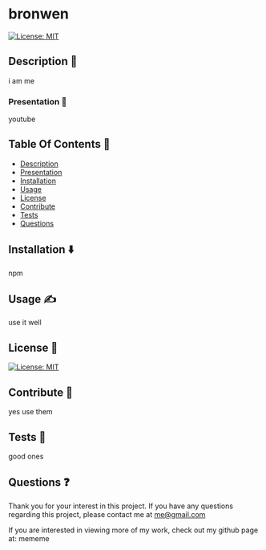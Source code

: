 # bronwen

  [![License: MIT](https://img.shields.io/badge/License-MIT-yellow.svg)](https://opensource.org/licenses/MIT)

  ## Description 📖

  i am me

  ### Presentation 🎥

  youtube

  ## Table Of Contents 🧭 

  * [Description](#description)
  * [Presentation](#presentation)
  * [Installation](#installation)
  * [Usage](#usage)
  * [License](#license)
  * [Contribute](#contribute)
  * [Tests](#tests)
  * [Questions](#questions)


  ## Installation ⬇️

  npm

  ## Usage ✍️

  use it well

  ## License 📝

 [![License: MIT](https://img.shields.io/badge/License-MIT-yellow.svg)](https://opensource.org/licenses/MIT)

  ## Contribute 🤝

  yes use them

  ## Tests 🧪

 good ones

  ## Questions ❓

  Thank you for your interest in this project. If you have any questions regarding this project, please contact me at me@gmail.com

  If you are interested in viewing more of my work, check out my github page at: mememe
